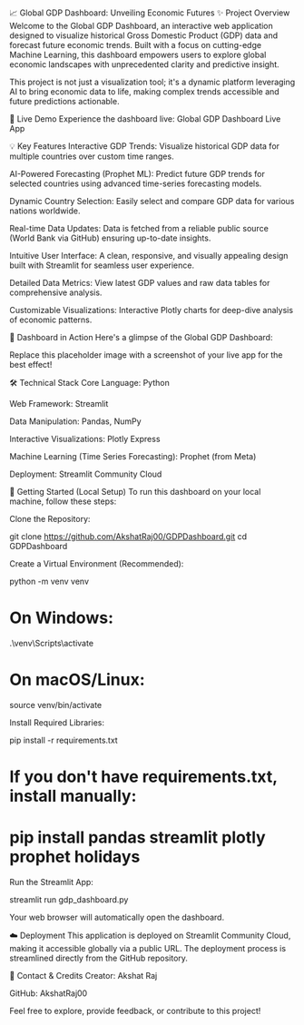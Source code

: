 📈 Global GDP Dashboard: Unveiling Economic Futures
✨ Project Overview
Welcome to the Global GDP Dashboard, an interactive web application designed to visualize historical Gross Domestic Product (GDP) data and forecast future economic trends. Built with a focus on cutting-edge Machine Learning, this dashboard empowers users to explore global economic landscapes with unprecedented clarity and predictive insight.

This project is not just a visualization tool; it's a dynamic platform leveraging AI to bring economic data to life, making complex trends accessible and future predictions actionable.

🚀 Live Demo
Experience the dashboard live:
Global GDP Dashboard Live App

💡 Key Features
Interactive GDP Trends: Visualize historical GDP data for multiple countries over custom time ranges.

AI-Powered Forecasting (Prophet ML): Predict future GDP trends for selected countries using advanced time-series forecasting models.

Dynamic Country Selection: Easily select and compare GDP data for various nations worldwide.

Real-time Data Updates: Data is fetched from a reliable public source (World Bank via GitHub) ensuring up-to-date insights.

Intuitive User Interface: A clean, responsive, and visually appealing design built with Streamlit for seamless user experience.

Detailed Data Metrics: View latest GDP values and raw data tables for comprehensive analysis.

Customizable Visualizations: Interactive Plotly charts for deep-dive analysis of economic patterns.

📸 Dashboard in Action
Here's a glimpse of the Global GDP Dashboard:

Replace this placeholder image with a screenshot of your live app for the best effect!

🛠️ Technical Stack
Core Language: Python

Web Framework: Streamlit

Data Manipulation: Pandas, NumPy

Interactive Visualizations: Plotly Express

Machine Learning (Time Series Forecasting): Prophet (from Meta)

Deployment: Streamlit Community Cloud

🚀 Getting Started (Local Setup)
To run this dashboard on your local machine, follow these steps:

Clone the Repository:

git clone https://github.com/AkshatRaj00/GDPDashboard.git
cd GDPDashboard

Create a Virtual Environment (Recommended):

python -m venv venv
# On Windows:
.\venv\Scripts\activate
# On macOS/Linux:
source venv/bin/activate

Install Required Libraries:

pip install -r requirements.txt
# If you don't have requirements.txt, install manually:
# pip install pandas streamlit plotly prophet holidays

Run the Streamlit App:

streamlit run gdp_dashboard.py

Your web browser will automatically open the dashboard.

☁️ Deployment
This application is deployed on Streamlit Community Cloud, making it accessible globally via a public URL. The deployment process is streamlined directly from the GitHub repository.

📧 Contact & Credits
Creator: Akshat Raj

GitHub: AkshatRaj00

Feel free to explore, provide feedback, or contribute to this project!
